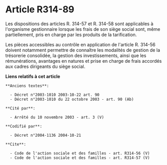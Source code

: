 # Article R314-89

Les dispositions des articles R. 314-57 et R. 314-58 sont applicables à l'organisme gestionnaire lorsque les frais de son
siège social sont, même partiellement, pris en charge par les produits de la tarification. 

Les pièces accessibles au contrôle en application de l'article R. 314-56 doivent notamment permettre de connaître les
modalités de gestion de la trésorerie consolidée, la gestion des investissements, ainsi que les rémunérations, avantages en
natures et prise en charge de frais accordés aux cadres dirigeants du siège social.

**Liens relatifs à cet article**

	**Anciens textes**:

	  - Décret n°2003-1010 2003-10-22 art. 90
	  - Décret n°2003-1010 du 22 octobre 2003 - art. 90 (Ab)

	**Cité par**:

	  - Arrêté du 10 novembre 2003 - art. 3 (V)

	**Codifié par**:

	  - Décret n°2004-1136 2004-10-21

	**Cite**:

	  - Code de l'action sociale et des familles - art. R314-56 (V)
	  - Code de l'action sociale et des familles - art. R314-57 (V)
